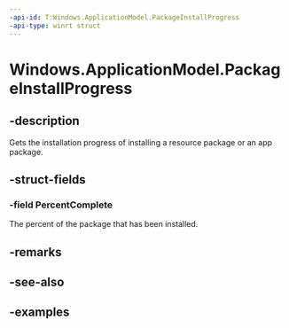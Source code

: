 ```yaml
---
-api-id: T:Windows.ApplicationModel.PackageInstallProgress
-api-type: winrt struct
---
```


<!-- Structure syntax.
public struct PackageInstallProgress  {
	public uint PercentComplete 
}
-->

# Windows.ApplicationModel.PackageInstallProgress

## -description
Gets the installation progress of installing a resource package or an app package.

## -struct-fields

### -field PercentComplete
The percent of the package that has been installed.

## -remarks

## -see-also

## -examples

